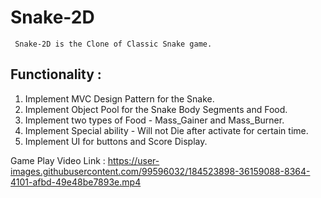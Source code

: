 # Snake-2D
     Snake-2D is the Clone of Classic Snake game.
   
## Functionality :
   1) Implement MVC Design Pattern for the Snake.
   2) Implement Object Pool for the Snake Body Segments and Food.
   3) Implement two types of Food - Mass_Gainer and Mass_Burner.
   4) Implement Special ability - Will not Die after activate for certain time.
   5) Implement UI for buttons and Score Display.
            
   
Game Play Video Link : https://user-images.githubusercontent.com/99596032/184523898-36159088-8364-4101-afbd-49e48be7893e.mp4

